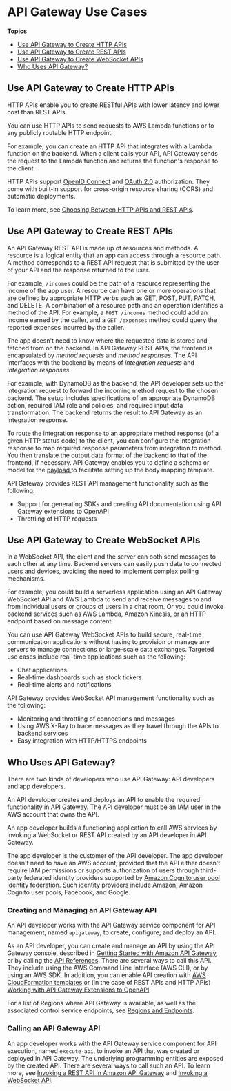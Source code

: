 # API Gateway Use Cases<a name="api-gateway-overview-developer-experience"></a>

**Topics**
+ [Use API Gateway to Create HTTP APIs](#api-gateway-overview-http)
+ [Use API Gateway to Create REST APIs](#api-gateway-overview-rest)
+ [Use API Gateway to Create WebSocket APIs](#api-gateway-overview-websocket)
+ [Who Uses API Gateway?](#apigateway-who-uses-api-gateway)

## Use API Gateway to Create HTTP APIs<a name="api-gateway-overview-http"></a>

HTTP APIs enable you to create RESTful APIs with lower latency and lower cost than REST APIs\.

You can use HTTP APIs to send requests to AWS Lambda functions or to any publicly routable HTTP endpoint\.

For example, you can create an HTTP API that integrates with a Lambda function on the backend\. When a client calls your API, API Gateway sends the request to the Lambda function and returns the function's response to the client\.

HTTP APIs support [OpenID Connect](https://openid.net/connect/) and [OAuth 2\.0](https://oauth.net/2/) authorization\. They come with built\-in support for cross\-origin resource sharing \(CORS\) and automatic deployments\.

To learn more, see [Choosing Between HTTP APIs and REST APIs](http-api-vs-rest.md)\.

## Use API Gateway to Create REST APIs<a name="api-gateway-overview-rest"></a>

An API Gateway REST API is made up of resources and methods\. A resource is a logical entity that an app can access through a resource path\. A method corresponds to a REST API request that is submitted by the user of your API and the response returned to the user\. 

For example, `/incomes` could be the path of a resource representing the income of the app user\. A resource can have one or more operations that are defined by appropriate HTTP verbs such as GET, POST, PUT, PATCH, and DELETE\. A combination of a resource path and an operation identifies a method of the API\. For example, a `POST /incomes` method could add an income earned by the caller, and a `GET /expenses` method could query the reported expenses incurred by the caller\. 

The app doesn't need to know where the requested data is stored and fetched from on the backend\. In API Gateway REST APIs, the frontend is encapsulated by *method requests* and *method responses*\. The API interfaces with the backend by means of *integration requests* and *integration responses*\.

For example, with DynamoDB as the backend, the API developer sets up the integration request to forward the incoming method request to the chosen backend\. The setup includes specifications of an appropriate DynamoDB action, required IAM role and policies, and required input data transformation\. The backend returns the result to API Gateway as an integration response\. 

To route the integration response to an appropriate method response \(of a given HTTP status code\) to the client, you can configure the integration response to map required response parameters from integration to method\. You then translate the output data format of the backend to that of the frontend, if necessary\. API Gateway enables you to define a schema or model for the [payload ](https://en.wikipedia.org/wiki/Payload_(computing)) to facilitate setting up the body mapping template\.

API Gateway provides REST API management functionality such as the following:
+ Support for generating SDKs and creating API documentation using API Gateway extensions to OpenAPI
+ Throttling of HTTP requests

## Use API Gateway to Create WebSocket APIs<a name="api-gateway-overview-websocket"></a>

In a WebSocket API, the client and the server can both send messages to each other at any time\. Backend servers can easily push data to connected users and devices, avoiding the need to implement complex polling mechanisms\.

For example, you could build a serverless application using an API Gateway WebSocket API and AWS Lambda to send and receive messages to and from individual users or groups of users in a chat room\. Or you could invoke backend services such as AWS Lambda, Amazon Kinesis, or an HTTP endpoint based on message content\.

You can use API Gateway WebSocket APIs to build secure, real\-time communication applications without having to provision or manage any servers to manage connections or large\-scale data exchanges\. Targeted use cases include real\-time applications such as the following:
+ Chat applications
+ Real\-time dashboards such as stock tickers
+ Real\-time alerts and notifications

API Gateway provides WebSocket API management functionality such as the following:
+ Monitoring and throttling of connections and messages
+ Using AWS X\-Ray to trace messages as they travel through the APIs to backend services
+ Easy integration with HTTP/HTTPS endpoints

## Who Uses API Gateway?<a name="apigateway-who-uses-api-gateway"></a>

There are two kinds of developers who use API Gateway: API developers and app developers\.

An API developer creates and deploys an API to enable the required functionality in API Gateway\. The API developer must be an IAM user in the AWS account that owns the API\.

An app developer builds a functioning application to call AWS services by invoking a WebSocket or REST API created by an API developer in API Gateway\.

The app developer is the customer of the API developer\. The app developer doesn't need to have an AWS account, provided that the API either doesn't require IAM permissions or supports authorization of users through third\-party federated identity providers supported by [Amazon Cognito user pool identity federation](https://docs.aws.amazon.com/cognito/latest/developerguide/)\. Such identity providers include Amazon, Amazon Cognito user pools, Facebook, and Google\.

### Creating and Managing an API Gateway API<a name="api-gateway-overview-developer-experience-managing-api"></a>

An API developer works with the API Gateway service component for API management, named `apigateway`, to create, configure, and deploy an API\.

As an API developer, you can create and manage an API by using the API Gateway console, described in [Getting Started with Amazon API Gateway](getting-started.md), or by calling the [API References](api-ref.md)\. There are several ways to call this API\. They include using the AWS Command Line Interface \(AWS CLI\), or by using an AWS SDK\. In addition, you can enable API creation with [AWS CloudFormation templates](https://docs.aws.amazon.com/AWSCloudFormation/latest/UserGuide/template-reference.html) or \(in the case of REST APIs and HTTP APIs\) [Working with API Gateway Extensions to OpenAPI](api-gateway-swagger-extensions.md)\. 

For a list of Regions where API Gateway is available, as well as the associated control service endpoints, see [Regions and Endpoints](https://docs.aws.amazon.com/general/latest/gr/rande.html#apigateway_region)\. 

### Calling an API Gateway API<a name="api-gateway-overview-developer-experience-invoking-api"></a>

An app developer works with the API Gateway service component for API execution, named `execute-api`, to invoke an API that was created or deployed in API Gateway\. The underlying programming entities are exposed by the created API\. There are several ways to call such an API\. To learn more, see [Invoking a REST API in Amazon API Gateway](how-to-call-api.md) and [Invoking a WebSocket API](apigateway-how-to-call-websocket-api.md)\.